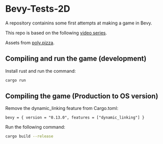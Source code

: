 # Bevy-Tests-2D
A repository containins some first attempts at making a game in Bevy.

This repo is based on the following [video series](https://www.youtube.com/watch?v=B6ZFuYYZCSY&list=PL2wAo2qwCxGDp9fzBOTy_kpUTSwM1iWWd&index=1).

Assets from [poly.pizza](https://poly.pizza/bundle/Ultimate-Space-Kit-YWh743lqGX).

## Compiling and run the game (development)
Install rust and run the command:
```bash
cargo run
```

## Compiling the game (Production to OS version)
Remove the dynamic_linking feature from Cargo.toml:
```
bevy = { version = "0.13.0", features = ["dynamic_linking"] }
```
Run the following command:
```bash
cargo build --release
```